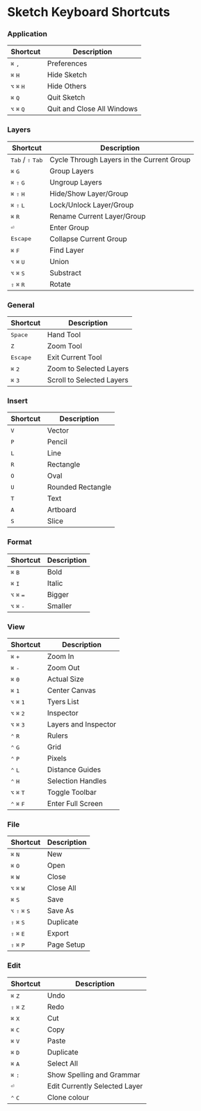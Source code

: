 # Sketch Keyboard Shortcuts

### Application

| Shortcut | Description |
| -------- | ----------- |
| <kbd>⌘</kbd> <kbd>,</kbd> | Preferences |
| <kbd>⌘</kbd> <kbd>H</kbd> | Hide Sketch |
| <kbd>⌥</kbd> <kbd>⌘</kbd> <kbd>H</kbd> | Hide Others |
| <kbd>⌘</kbd> <kbd>Q</kbd> | Quit Sketch |
| <kbd>⌥</kbd> <kbd>⌘</kbd> <kbd>Q</kbd> | Quit and Close All Windows |

### Layers

| Shortcut | Description |
| -------- | ----------- |
| <kbd>Tab</kbd> / <kbd>⇧</kbd> <kbd>Tab</kbd> | Cycle Through Layers in the Current Group |
| <kbd>⌘</kbd> <kbd>G</kbd> | Group Layers |
| <kbd>⌘</kbd> <kbd>⇧</kbd> <kbd>G</kbd> |  Ungroup Layers |
| <kbd>⌘</kbd> <kbd>⇧</kbd> <kbd>H</kbd> | Hide/Show Layer/Group |
| <kbd>⌘</kbd> <kbd>⇧</kbd> <kbd>L</kbd> |  Lock/Unlock Layer/Group |
| <kbd>⌘</kbd> <kbd>R</kbd> | Rename Current Layer/Group |
| <kbd>⏎</kbd> | Enter Group |
| <kbd>Escape</kbd> | Collapse Current Group |
| <kbd>⌘</kbd> <kbd>F</kbd> | Find Layer |
| <kbd>⌥</kbd> <kbd>⌘</kbd> <kbd>U</kbd> | Union |
| <kbd>⌥</kbd> <kbd>⌘</kbd> <kbd>S</kbd> | Substract |
| <kbd>⇧</kbd> <kbd>⌘</kbd> <kbd>R</kbd> | Rotate |

### General

| Shortcut | Description |
| -------- | ----------- |
| <kbd>Space</kbd> | Hand Tool |
| <kbd>Z</kbd> | Zoom Tool |
| <kbd>Escape</kbd> | Exit Current Tool |
| <kbd>⌘</kbd> <kbd>2</kbd> | Zoom to Selected Layers |
| <kbd>⌘</kbd> <kbd>3</kbd> | Scroll to Selected Layers |


### Insert

| Shortcut | Description |
| -------- | ----------- |
| <kbd>V</kbd> | Vector |
| <kbd>P</kbd> | Pencil |
| <kbd>L</kbd> | Line |
| <kbd>R</kbd> | Rectangle |
| <kbd>O</kbd> | Oval |
| <kbd>U</kbd> | Rounded Rectangle |
| <kbd>T</kbd> | Text |
| <kbd>A</kbd> | Artboard |
| <kbd>S</kbd> | Slice |

### Format

| Shortcut | Description |
| -------- | ----------- |
| <kbd>⌘</kbd> <kbd>B</kbd> | Bold |
| <kbd>⌘</kbd> <kbd>I</kbd> | Italic |
| <kbd>⌥</kbd> <kbd>⌘</kbd> <kbd>=</kbd> | Bigger |
| <kbd>⌥</kbd> <kbd>⌘</kbd> <kbd>-</kbd> | Smaller |


### View

| Shortcut | Description |
| -------- | ----------- |
| <kbd>⌘</kbd> <kbd>+</kbd> | Zoom In |
| <kbd>⌘</kbd> <kbd>-</kbd> | Zoom Out |
| <kbd>⌘</kbd> <kbd>0</kbd> | Actual Size |
| <kbd>⌘</kbd> <kbd>1</kbd> | Center Canvas |
| <kbd>⌥</kbd> <kbd>⌘</kbd> <kbd>1</kbd> | Tyers List |
| <kbd>⌥</kbd> <kbd>⌘</kbd> <kbd>2</kbd> | Inspector |
| <kbd>⌥</kbd> <kbd>⌘</kbd> <kbd>3</kbd> | Layers and Inspector |
| <kbd>⌃</kbd> <kbd>R</kbd> | Rulers |
| <kbd>⌃</kbd> <kbd>G</kbd> | Grid |
| <kbd>⌃</kbd> <kbd>P</kbd> | Pixels |
| <kbd>⌃</kbd> <kbd>L</kbd> | Distance Guides |
| <kbd>⌃</kbd> <kbd>H</kbd> | Selection Handles |
| <kbd>⌥</kbd> <kbd>⌘</kbd> <kbd>T</kbd> | Toggle Toolbar |
| <kbd>⌃</kbd> <kbd>⌘</kbd> <kbd>F</kbd> | Enter Full Screen |

### File

| Shortcut | Description |
| -------- | ----------- |
| <kbd>⌘</kbd> <kbd>N</kbd> | New |
| <kbd>⌘</kbd> <kbd>O</kbd> | Open |
| <kbd>⌘</kbd> <kbd>W</kbd> | Close |
| <kbd>⌥</kbd> <kbd>⌘</kbd> <kbd>W</kbd> | Close All |
| <kbd>⌘</kbd> <kbd>S</kbd> | Save |
| <kbd>⌥</kbd> <kbd>⇧</kbd> <kbd>⌘</kbd> <kbd>S</kbd> | Save As |
| <kbd>⇧</kbd> <kbd>⌘</kbd> <kbd>S</kbd> | Duplicate |
| <kbd>⇧</kbd> <kbd>⌘</kbd> <kbd>E</kbd> | Export |
| <kbd>⇧</kbd> <kbd>⌘</kbd> <kbd>P</kbd> | Page Setup |

### Edit

| Shortcut | Description |
| -------- | ----------- |
| <kbd>⌘</kbd> <kbd>Z</kbd> | Undo |
| <kbd>⇧</kbd> <kbd>⌘</kbd> <kbd>Z</kbd> | Redo |
| <kbd>⌘</kbd> <kbd>X</kbd> | Cut |
| <kbd>⌘</kbd> <kbd>C</kbd> | Copy |
| <kbd>⌘</kbd> <kbd>V</kbd> | Paste |
| <kbd>⌘</kbd> <kbd>D</kbd> | Duplicate |
| <kbd>⌘</kbd> <kbd>A</kbd> | Select All |
| <kbd>⌘</kbd> <kbd>:</kbd> | Show Spelling and Grammar |
| <kbd>⏎</kbd> | Edit Currently Selected Layer |
| <kbd>⌃</kbd> <kbd>C</kbd>  | Clone colour |
